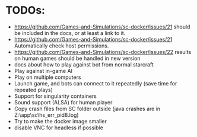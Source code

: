 # TODOs:

- https://github.com/Games-and-Simulations/sc-docker/issues/21 should be included in the docs, or at least a link to it.
- https://github.com/Games-and-Simulations/sc-docker/issues/21 Automatically check host permissions.
- https://github.com/Games-and-Simulations/sc-docker/issues/22 results on human games should be handled in new version
- docs about how to play against bot from normal starcraft
- Play against in-game AI
- Play on multiple computers
- Launch game, and bots can connect to it repeatedly (save time for repeated plays)
- Support for singularity containers
- Sound support (ALSA) for human player
- Copy crash files from SC folder outside (java crashes are in Z:\app\sc\hs_err_pid8.log)
- Try to make the docker image smaller
- disable VNC for headless if possible

